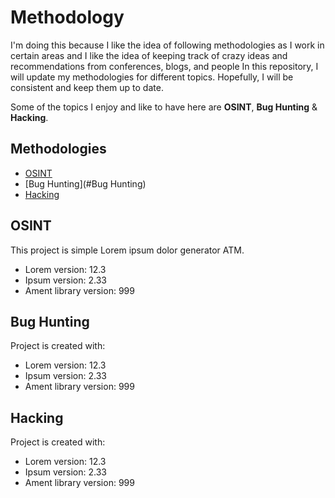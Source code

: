 # Methodology

I'm doing this because I like the idea of following methodologies as I work in certain areas and I like the idea of keeping track of crazy ideas and recommendations from conferences, blogs, and people
In this repository, I will update my methodologies for different topics. Hopefully, I will be consistent and keep them up to date. 


Some of the topics I enjoy and like to have here are __OSINT__, __Bug Hunting__ & __Hacking__.

## Methodologies
* [OSINT](#OSINT)
* [Bug Hunting](#Bug Hunting)
* [Hacking](#Hacking)



## OSINT
This project is simple Lorem ipsum dolor generator ATM.
* Lorem version: 12.3
* Ipsum version: 2.33
* Ament library version: 999


## Bug Hunting
Project is created with:
* Lorem version: 12.3
* Ipsum version: 2.33
* Ament library version: 999


## Hacking
Project is created with:
* Lorem version: 12.3
* Ipsum version: 2.33
* Ament library version: 999

